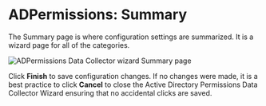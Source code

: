 # ADPermissions: Summary

The Summary page is where configuration settings are summarized. It is a wizard page for all of the
categories.

![ADPermissions Data Collector wizard Summary page](/img/product_docs/accessanalyzer/11.6/admin/datacollector/adpermissions/summary.webp)

Click **Finish** to save configuration changes. If no changes were made, it is a best practice to
click **Cancel** to close the Active Directory Permissions Data Collector Wizard ensuring that no
accidental clicks are saved.
